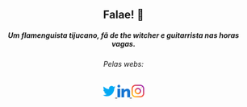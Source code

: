 <h2 align="center">Falae! 🤙</h3>
<h5 align="center"> Um flamenguista tijucano, fã de the witcher e guitarrista nas horas vagas.</h3>

<!-- footer -->
<h6 align="center"><i>Pelas webs:</i></h3>
<p align="center">
  <a href="https://twitter.com/zbrunoneves" target="_blank">
    <img src="https://raw.githubusercontent.com/zbrunoneves/zbrunoneves/549b97d698f81dbc2e4eb3c841b60a322cb67c82/icon/twitter.svg" alt="Twitter" width="25" />
  </a>
  
  <a href="https://linkedin.com/in/lebrunoneves" target="_blank">
    <img src="https://raw.githubusercontent.com/zbrunoneves/zbrunoneves/549b97d698f81dbc2e4eb3c841b60a322cb67c82/icon/linkedin.svg" alt="Linkedin" width="25" />
  </a>
  
  <a href="https://instagram.com/zbrunoneves" target="_blank">
    <img src="https://raw.githubusercontent.com/zbrunoneves/zbrunoneves/549b97d698f81dbc2e4eb3c841b60a322cb67c82/icon/instagram.svg" alt="Instagram" width="25" />
  </a>
</p>

